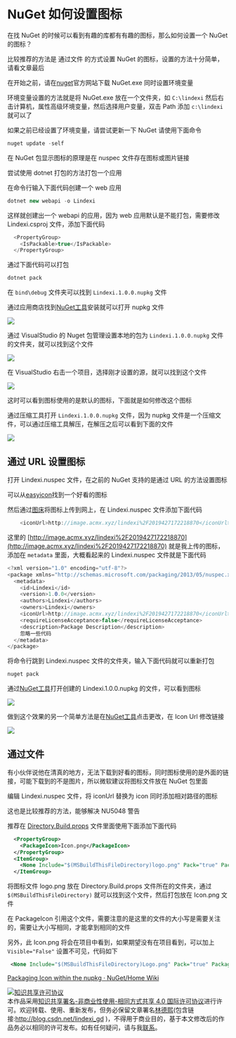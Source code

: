 
# NuGet 如何设置图标

在找 NuGet 的时候可以看到有趣的库都有有趣的图标，那么如何设置一个 NuGet 的图标？

<!--more-->


<!-- CreateTime:2019/8/31 16:55:58 -->

比较推荐的方法是 通过文件 的方式设置 NuGet 的图标，设置的方法十分简单，请看文章最后

在开始之前，请在[nuget](https://www.nuget.org/downloads)官方网站下载 NuGet.exe 同时设置环境变量

环境变量设置的方法就是将 NuGet.exe 放在一个文件夹，如 `C:\lindexi` 然后右击计算机，属性高级环境变量，然后选择用户变量，双击 Path 添加 `c:\lindexi` 就可以了

如果之前已经设置了环境变量，请尝试更新一下 NuGet 请使用下面命令

```csharp
nuget update -self
```

在 NuGet 包显示图标的原理是在 nuspec 文件存在图标或图片链接

尝试使用 dotnet 打包的方法打包一个应用

在命令行输入下面代码创建一个 web 应用

```csharp
dotnet new webapi -o Lindexi
```

这样就创建出一个 webapi 的应用，因为 web 应用默认是不能打包，需要修改 Lindexi.csproj 文件，添加下面代码

```csharp
  <PropertyGroup>
    <IsPackable>true</IsPackable>
  </PropertyGroup>
```

通过下面代码可以打包

```csharp
dotnet pack
```

在 `bind\debug` 文件夹可以找到 `Lindexi.1.0.0.nupkg` 文件

通过应用商店找到[NuGet工具](https://www.microsoft.com/store/productId/9WZDNCRDMDM3)安装就可以打开 nupkg 文件

<!-- ![](image/NuGet 如何设置图标/NuGet 如何设置图标0.png) -->

![](http://image.acmx.xyz/lindexi%2F2019427171314631)

通过 VisualStudio 的 Nuget 包管理设置本地的包为 `Lindexi.1.0.0.nupkg` 文件的文件夹，就可以找到这个文件

<!-- ![](image/NuGet 如何设置图标/NuGet 如何设置图标1.png) -->

![](http://image.acmx.xyz/lindexi%2F2019427171628317)

在 VisualStudio 右击一个项目，选择刚才设置的源，就可以找到这个文件

<!-- ![](image/NuGet 如何设置图标/NuGet 如何设置图标2.png) -->

![](http://image.acmx.xyz/lindexi%2F2019427171719941)

这时可以看到图标使用的是默认的图标，下面就是如何修改这个图标

通过压缩工具打开 `Lindexi.1.0.0.nupkg` 文件，因为 nupkg 文件是一个压缩文件，可以通过压缩工具解压，在解压之后可以看到下面的文件

<!-- ![](image/NuGet 如何设置图标/NuGet 如何设置图标3.png) -->

![](http://image.acmx.xyz/lindexi%2F2019427171845798)

## 通过 URL 设置图标

打开 Lindexi.nuspec 文件，在之前的 NuGet 支持的是通过 URL 的方法设置图标

可以从[easyicon](https://www.easyicon.net/)找到一个好看的图标

然后通过[图床](https://www.microsoft.com/store/productId/9NBLGGH562R2)将图标上传到网上，在 Lindexi.nuspec 文件添加下面代码

```csharp
    <iconUrl>http://image.acmx.xyz/lindexi%2F2019427172218870</iconUrl>
```

这里的 [http://image.acmx.xyz/lindexi%2F2019427172218870](http://image.acmx.xyz/lindexi%2F2019427172218870) 就是我上传的图标，添加在 `metadata` 里面，大概看起来的 Lindexi.nuspec 文件就是下面代码

```csharp
<?xml version="1.0" encoding="utf-8"?>
<package xmlns="http://schemas.microsoft.com/packaging/2013/05/nuspec.xsd">
  <metadata>
    <id>Lindexi</id>
    <version>1.0.0</version>
    <authors>Lindexi</authors>
    <owners>Lindexi</owners>
    <iconUrl>http://image.acmx.xyz/lindexi%2F2019427172218870</iconUrl>
    <requireLicenseAcceptance>false</requireLicenseAcceptance>
    <description>Package Description</description>
    忽略一些代码
  </metadata>
</package>
```

将命令行跳到 Lindexi.nuspec 文件的文件夹，输入下面代码就可以重新打包

```csharp
nuget pack
```

通过[NuGet工具](https://www.microsoft.com/store/productId/9WZDNCRDMDM3)打开创建的 Lindexi.1.0.0.nupkg 的文件，可以看到图标

<!-- ![](image/NuGet 如何设置图标/NuGet 如何设置图标4.png) -->

![](http://image.acmx.xyz/lindexi%2F2019427172758582)

做到这个效果的另一个简单方法是在[NuGet工具](https://www.microsoft.com/store/productId/9WZDNCRDMDM3)点击更改，在 Icon Url 修改链接

<!-- ![](image/NuGet 如何设置图标/NuGet 如何设置图标5.png) -->

![](http://image.acmx.xyz/lindexi%2F201942885043521)

## 通过文件

有小伙伴说他在清真的地方，无法下载到好看的图标，同时图标使用的是外面的链接，可能下载到的不是图片，所以微软建议将图标文件放在 NuGet 包里面

编辑 Lindexi.nuspec 文件，将 iconUrl 替换为 icon 同时添加相对路径的图标

这也是比较推荐的方法，能够解决 NU5048 警告

推荐在 [Directory.Build.props](https://blog.lindexi.com/post/Roslyn-%E4%BD%BF%E7%94%A8-Directory.Build.props-%E6%96%87%E4%BB%B6%E5%AE%9A%E4%B9%89%E7%BC%96%E8%AF%91.html) 文件里面使用下面添加下面代码

```xml
  <PropertyGroup>
    <PackageIcon>Icon.png</PackageIcon>
  </PropertyGroup>
  <ItemGroup>
    <None Include="$(MSBuildThisFileDirectory)logo.png" Pack="true" PackagePath="Icon.png"></None>
  </ItemGroup>
```

将图标文件 logo.png 放在 Directory.Build.props 文件所在的文件夹，通过 `$(MSBuildThisFileDirectory)` 就可以找到这个文件，然后打包放在 Icon.png 文件

在 PackageIcon 引用这个文件，需要注意的是这里的文件的大小写是需要关注的，需要让大小写相同，才能拿到相同的文件

另外，此 Icon.png 将会在项目中看到，如果期望没有在项目看到，可以加上 `Visible="False"` 设置不可见，代码如下

```xml
 <None Include="$(MSBuildThisFileDirectory)Logo.png" Pack="true" PackagePath="Icon.png" Visible="False"></None>
```

[Packaging Icon within the nupkg · NuGet/Home Wiki](https://github.com/NuGet/Home/wiki/Packaging-Icon-within-the-nupkg )





<a rel="license" href="http://creativecommons.org/licenses/by-nc-sa/4.0/"><img alt="知识共享许可协议" style="border-width:0" src="https://licensebuttons.net/l/by-nc-sa/4.0/88x31.png" /></a><br />本作品采用<a rel="license" href="http://creativecommons.org/licenses/by-nc-sa/4.0/">知识共享署名-非商业性使用-相同方式共享 4.0 国际许可协议</a>进行许可。欢迎转载、使用、重新发布，但务必保留文章署名[林德熙](http://blog.csdn.net/lindexi_gd)(包含链接:http://blog.csdn.net/lindexi_gd )，不得用于商业目的，基于本文修改后的作品务必以相同的许可发布。如有任何疑问，请与我[联系](mailto:lindexi_gd@163.com)。